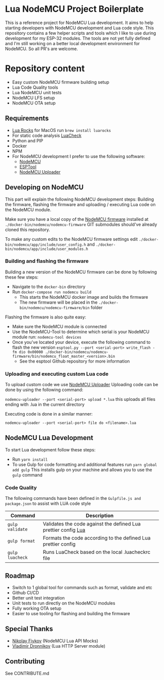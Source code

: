 # Lua NodeMCU Project Boilerplate

This is a reference project for NodeMCU Lua development. 
It aims to help starting developers with NodeMCU development and Lua code style.
This repository contains a few helper scripts and tools which I like to use during development for my ESP-32 modules.
The tools are not yet fully defined and I'm still working on a better local development environment for NodeMCU.
So all PR's are welcome.

# Repository content
- Easy custom NodeMCU firmware building setup
- Lua Code Quality tools
- Lua NodeMCU unit tests
- NodeMCU LFS setup
- NodeMCU OTA setup

## Requirements
- [Lua Rocks](https://luarocks.org/) for MacOS run `brew install luarocks`
- For static code analysis [LuaCheck](https://github.com/mpeterv/luacheck) 
- Python and PIP
- Docker
- NPM
- For NodeMCU development I prefer to use the following software:
    - [NodeMCU](https://github.com/AndiDittrich/NodeMCU-Tool)
    - [ESPTool](https://github.com/espressif/esptool)
    - [NodeMCU Uploader](https://github.com/kmpm/nodemcu-uploader)

## Developing on NodeMCU

This part will explain the following NodeMCU development steps:
Building the firmware, flashing the firmware and uploading / executing Lua code on the NodeMCU module.  

Make sure you have a local copy of the [NodeMCU firmware](https://github.com/nodemcu/nodemcu-firmware) installed at `./docker-bin/nodemcu/nodemcu-firmware`
GIT submodules should've already cloned this repository.

To make any custom edits to the NodeMCU firmware settings edit `./docker-bin/nodemcu/app/include/user_config.h` and `./docker-bin/nodemcu/app/include/user_modules.h`

### Building and flashing the firmware

Building a new version of the NodeMCU firmware can be done by following these few steps:
- Navigate to the `docker-bin` directory 
- Run `docker-compose run nodemcu build`
  - This starts the NodeMCU docker image and builds the firmware
  - The new firmware will be placed in the `./docker-bin/nodemcu/nodemcu-firmware/bin` folder

Flashing the firmware is also quite easy:
- Make sure the NodeMCU module is connected
- Use the NodeMCU-Tool to determine which serial is your NodeMCU module run: `nodemcu-tool devices`
- Once you've located your device, execute the following command to flash the new version `esptool.py --port <serial-port> write_flash -fm dio 0x00000 ./docker-bin/nodemcu/nodemcu-firmware/bin/nodemcu_float_master_<version>.bin`
  - See the esptool Github repository for more information

### Uploading and executing custom Lua code

To upload custom code we use [NodeMCU Uploader](https://github.com/kmpm/nodemcu-uploader)
Uploading code can be done by using the following command:

`nodemcu-uploader --port <serial-port> upload *.lua` this uploads all files ending with .lua in the current directory

Executing code is done in a similar manner:

`nodemcu-uploader --port <serial-port> file do <filename>.lua`

## NodeMCU Lua Development

To start Lua development follow these steps:
- Run `yarn install`
- To use Gulp for code formatting and additional features run `yarn global add gulp`
  This installs gulp on your machine and allows you to use the `gulp` command

### Code Quality

The following commands have been defined in the `Gulpfile.js and package.json` to assist with LUA code style

| Command              | Description  |
| -------------------- | ------------ |
| `gulp validate`      | Validates the code against the defined Lua prettier config [Lua](https://github.com/prettier/plugin-lua)|
| `gulp format`        | Formats the code according to the defined Lua prettier config |
| `gulp luacheck`      | Runs LuaCheck based on the local .luacheckrc file             |

## Roadmap

- Switch to 1 global tool for commands such as format, validate and etc
- Github CI/CD
- Better unit test integration
- Unit tests to run directly on the NodeMCU modules
- Fully working OTA setup
- Easier to use tooling for flashing and building the firmware

## Special Thanks

- [Nikolay Fiykov](https://github.com/fikin/nodemcu-lua-mocks) (NodeMCU Lua API Mocks)
- [Vladimir Dronnikov](https://github.com/dvv) (Lua HTTP Server module)

## Contributing

See CONTRIBUTE.md

